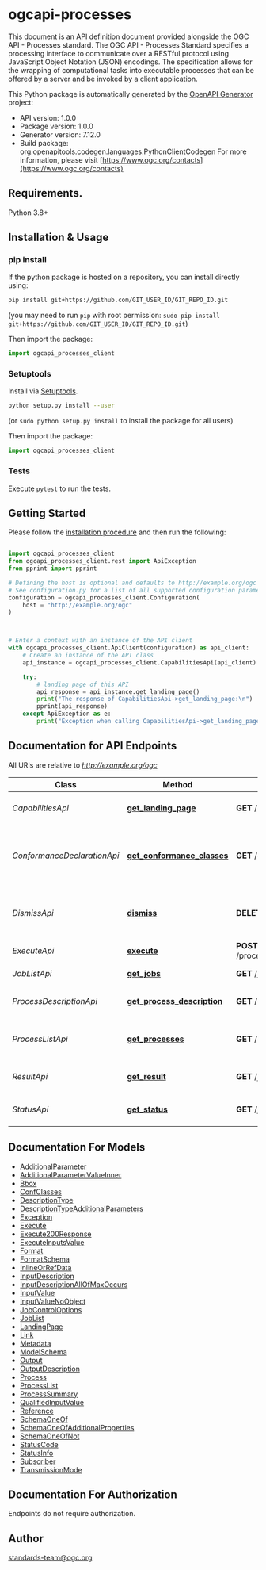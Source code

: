# ogcapi-processes
This document is an API definition document provided alongside the OGC API - Processes standard. The OGC API - Processes Standard specifies a processing interface to communicate over a RESTful protocol using JavaScript Object Notation (JSON) encodings. The specification allows for the wrapping of computational tasks into executable processes that can be offered by a server and be invoked by a client application.

This Python package is automatically generated by the [OpenAPI Generator](https://openapi-generator.tech) project:

- API version: 1.0.0
- Package version: 1.0.0
- Generator version: 7.12.0
- Build package: org.openapitools.codegen.languages.PythonClientCodegen
For more information, please visit [https://www.ogc.org/contacts](https://www.ogc.org/contacts)

## Requirements.

Python 3.8+

## Installation & Usage
### pip install

If the python package is hosted on a repository, you can install directly using:

```sh
pip install git+https://github.com/GIT_USER_ID/GIT_REPO_ID.git
```
(you may need to run `pip` with root permission: `sudo pip install git+https://github.com/GIT_USER_ID/GIT_REPO_ID.git`)

Then import the package:
```python
import ogcapi_processes_client
```

### Setuptools

Install via [Setuptools](http://pypi.python.org/pypi/setuptools).

```sh
python setup.py install --user
```
(or `sudo python setup.py install` to install the package for all users)

Then import the package:
```python
import ogcapi_processes_client
```

### Tests

Execute `pytest` to run the tests.

## Getting Started

Please follow the [installation procedure](#installation--usage) and then run the following:

```python

import ogcapi_processes_client
from ogcapi_processes_client.rest import ApiException
from pprint import pprint

# Defining the host is optional and defaults to http://example.org/ogc
# See configuration.py for a list of all supported configuration parameters.
configuration = ogcapi_processes_client.Configuration(
    host = "http://example.org/ogc"
)



# Enter a context with an instance of the API client
with ogcapi_processes_client.ApiClient(configuration) as api_client:
    # Create an instance of the API class
    api_instance = ogcapi_processes_client.CapabilitiesApi(api_client)

    try:
        # landing page of this API
        api_response = api_instance.get_landing_page()
        print("The response of CapabilitiesApi->get_landing_page:\n")
        pprint(api_response)
    except ApiException as e:
        print("Exception when calling CapabilitiesApi->get_landing_page: %s\n" % e)

```

## Documentation for API Endpoints

All URIs are relative to *http://example.org/ogc*

Class | Method | HTTP request | Description
------------ | ------------- | ------------- | -------------
*CapabilitiesApi* | [**get_landing_page**](docs/CapabilitiesApi.md#get_landing_page) | **GET** / | landing page of this API
*ConformanceDeclarationApi* | [**get_conformance_classes**](docs/ConformanceDeclarationApi.md#get_conformance_classes) | **GET** /conformance | information about standards that this API conforms to
*DismissApi* | [**dismiss**](docs/DismissApi.md#dismiss) | **DELETE** /jobs/{jobId} | cancel a job execution, remove a finished job
*ExecuteApi* | [**execute**](docs/ExecuteApi.md#execute) | **POST** /processes/{processID}/execution | execute a process.
*JobListApi* | [**get_jobs**](docs/JobListApi.md#get_jobs) | **GET** /jobs | retrieve the list of jobs.
*ProcessDescriptionApi* | [**get_process_description**](docs/ProcessDescriptionApi.md#get_process_description) | **GET** /processes/{processID} | retrieve a process description
*ProcessListApi* | [**get_processes**](docs/ProcessListApi.md#get_processes) | **GET** /processes | retrieve the list of available processes
*ResultApi* | [**get_result**](docs/ResultApi.md#get_result) | **GET** /jobs/{jobId}/results | retrieve the result(s) of a job
*StatusApi* | [**get_status**](docs/StatusApi.md#get_status) | **GET** /jobs/{jobId} | retrieve the status of a job


## Documentation For Models

 - [AdditionalParameter](docs/AdditionalParameter.md)
 - [AdditionalParameterValueInner](docs/AdditionalParameterValueInner.md)
 - [Bbox](docs/Bbox.md)
 - [ConfClasses](docs/ConfClasses.md)
 - [DescriptionType](docs/DescriptionType.md)
 - [DescriptionTypeAdditionalParameters](docs/DescriptionTypeAdditionalParameters.md)
 - [Exception](docs/Exception.md)
 - [Execute](docs/Execute.md)
 - [Execute200Response](docs/Execute200Response.md)
 - [ExecuteInputsValue](docs/ExecuteInputsValue.md)
 - [Format](docs/Format.md)
 - [FormatSchema](docs/FormatSchema.md)
 - [InlineOrRefData](docs/InlineOrRefData.md)
 - [InputDescription](docs/InputDescription.md)
 - [InputDescriptionAllOfMaxOccurs](docs/InputDescriptionAllOfMaxOccurs.md)
 - [InputValue](docs/InputValue.md)
 - [InputValueNoObject](docs/InputValueNoObject.md)
 - [JobControlOptions](docs/JobControlOptions.md)
 - [JobList](docs/JobList.md)
 - [LandingPage](docs/LandingPage.md)
 - [Link](docs/Link.md)
 - [Metadata](docs/Metadata.md)
 - [ModelSchema](docs/ModelSchema.md)
 - [Output](docs/Output.md)
 - [OutputDescription](docs/OutputDescription.md)
 - [Process](docs/Process.md)
 - [ProcessList](docs/ProcessList.md)
 - [ProcessSummary](docs/ProcessSummary.md)
 - [QualifiedInputValue](docs/QualifiedInputValue.md)
 - [Reference](docs/Reference.md)
 - [SchemaOneOf](docs/SchemaOneOf.md)
 - [SchemaOneOfAdditionalProperties](docs/SchemaOneOfAdditionalProperties.md)
 - [SchemaOneOfNot](docs/SchemaOneOfNot.md)
 - [StatusCode](docs/StatusCode.md)
 - [StatusInfo](docs/StatusInfo.md)
 - [Subscriber](docs/Subscriber.md)
 - [TransmissionMode](docs/TransmissionMode.md)


<a id="documentation-for-authorization"></a>
## Documentation For Authorization

Endpoints do not require authorization.


## Author

standards-team@ogc.org


